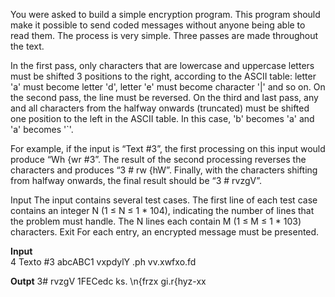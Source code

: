 You were asked to build a simple encryption program. This program should make it possible to send coded messages without anyone being able to read them. The process is very simple. Three passes are made throughout the text.

In the first pass, only characters that are lowercase and uppercase letters must be shifted 3 positions to the right, according to the ASCII table: letter 'a' must become letter 'd', letter 'e' must become character '|' and so on. On the second pass, the line must be reversed. On the third and last pass, any and all characters from the halfway onwards (truncated) must be shifted one position to the left in the ASCII table. In this case, 'b' becomes 'a' and 'a' becomes '`'.

For example, if the input is “Text #3”, the first processing on this input would produce “Wh {wr #3”. The result of the second processing reverses the characters and produces “3 # rw {hW”. Finally, with the characters shifting from halfway onwards, the final result should be “3 # rvzgV”.

Input
The input contains several test cases. The first line of each test case contains an integer N (1 ≤ N ≤ 1 * 104), indicating the number of lines that the problem must handle. The N lines each contain M (1 ≤ M ≤ 1 * 103) characters.
Exit
For each entry, an encrypted message must be presented.

**Input**	
4
Texto #3
abcABC1
vxpdylY .ph
vv.xwfxo.fd

**Outpt**
3# rvzgV
1FECedc
ks. \n{frzx
gi.r{hyz-xx

